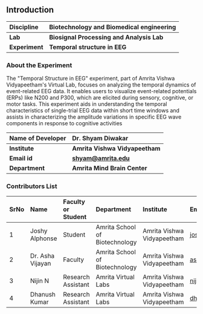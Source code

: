 ## Introduction


<b>Discipline | <b>Biotechnology and Biomedical engineering
:--|:--|
<b> Lab | <b>  Biosignal Processing and Analysis Lab 
<b> Experiment|     <b> Temporal structure in EEG

### About the Experiment 

​The "Temporal Structure in EEG" experiment, part of Amrita Vishwa Vidyapeetham's Virtual Lab, focuses on analyzing the temporal dynamics of event-related EEG data. It enables users to visualize event-related potentials (ERPs) like N200 and P300, which are elicited during sensory, cognitive, or motor tasks. This experiment aids in understanding the temporal characteristics of single-trial EEG data within short time windows and assists in characterizing the amplitude variations in specific EEG wave components in response to cognitive activities


<b>Name of Developer | <b> Dr. Shyam Diwakar 
:--|:--|
<b> Institute | <b>  Amrita Vishwa Vidyapeetham
<b> Email id|     <b> shyam@amrita.edu 
<b> Department |  <b> Amrita Mind Brain Center

### Contributors List

SrNo | Name | Faculty or Student | Department| Institute | Email id
:--|:--|:--|:--|:--|:--|
1 | Joshy Alphonse | Student | Amrita School of Biotechnology | Amrita Vishwa Vidyapeetham | joshya@am.amrita.edu
2 | Dr. Asha Vijayan | Faculty | Amrita School of Biotechnology | Amrita Vishwa Vidyapeetham | ashavijayan@am.amrita.edu
3 | Nijin N | Research Assistant | Amrita Virtual Labs | Amrita Vishwa Vidyapeetham | nijinn@am.amrita.edu
4 | Dhanush Kumar | Research Assistant | Amrita Virtual Labs | Amrita Vishwa Vidyapeetham | dhanushkumar@am.amrita.edu
